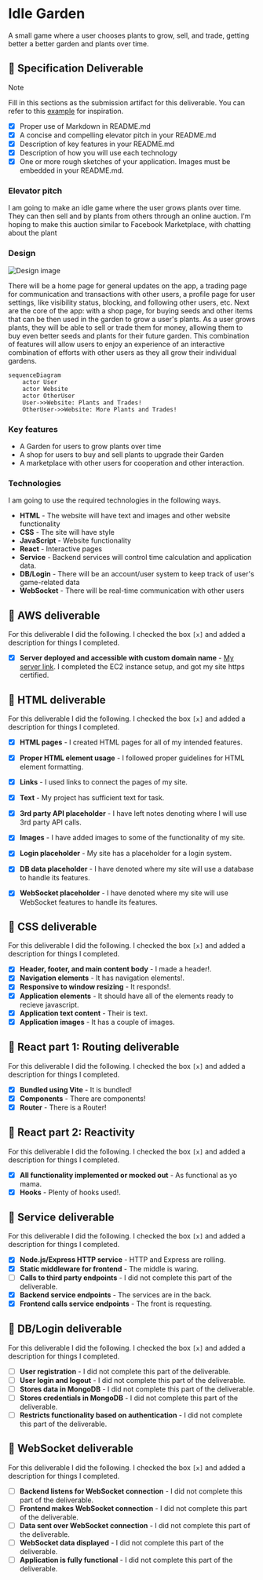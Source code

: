 # Idle Garden

A small game where a user chooses plants to grow, sell, and trade, getting better a better garden and plants over time.

## 🚀 Specification Deliverable

> [!NOTE]
>  Fill in this sections as the submission artifact for this deliverable. You can refer to this [example](https://github.com/webprogramming260/startup-example/blob/main/README.md) for inspiration.

- [x] Proper use of Markdown in README.md
- [x] A concise and compelling elevator pitch in your README.md
- [x] Description of key features in your README.md
- [x] Description of how you will use each technology
- [x] One or more rough sketches of your application. Images must be embedded in your README.md.

### Elevator pitch

I am going to make an idle game where the user grows plants over time. They can then sell and by plants from others through an online auction. I'm hoping to make this auction similar to Facebook Marketplace, with chatting about the plant

### Design

![Design image](/designimage.png)

There will be a home page for general updates on the app, a trading page for communication and transactions with other users, a profile page for user settings, like visibility status, blocking, and following other users, etc. Next are the core of the app: with a shop page, for buying seeds and other items that can be then used in the garden to grow a user's plants. As a user grows plants, they will be able to sell or trade them for money, allowing them to buy even better seeds and plants for their future garden. This combination of features will allow users to enjoy an experience of an interactive combination of efforts with other users as they all grow their individual gardens.

```mermaid
sequenceDiagram
    actor User
    actor Website
    actor OtherUser
    User->>Website: Plants and Trades!
    OtherUser->>Website: More Plants and Trades!
```

### Key features

- A Garden for users to grow plants over time
- A shop for users to buy and sell plants to upgrade their Garden
- A marketplace with other users for cooperation and other interaction.

### Technologies

I am going to use the required technologies in the following ways.

- **HTML** - The website will have text and images and other website functionality
- **CSS** - The site will have style
- **JavaScript** - Website functionality
- **React** - Interactive pages
- **Service** - Backend services will control time calculation and application data.
- **DB/Login** - There will be an account/user system to keep track of user's game-related data
- **WebSocket** - There will be real-time communication with other users

## 🚀 AWS deliverable

For this deliverable I did the following. I checked the box `[x]` and added a description for things I completed.

- [x] **Server deployed and accessible with custom domain name** - [My server link](https://pgarden.click).
I completed the EC2 instance setup, and got my site https certified.

## 🚀 HTML deliverable

For this deliverable I did the following. I checked the box `[x]` and added a description for things I completed.

- [x] **HTML pages** - I created HTML pages for all of my intended features.
- [x] **Proper HTML element usage** - I followed proper guidelines for HTML element formatting.
- [x] **Links** - I used links to connect the pages of my site.
- [x] **Text** - My project has sufficient text for task.
- [x] **3rd party API placeholder** - I have left notes denoting where I will use 3rd party API calls.
- [x] **Images** - I have added images to some of the functionality of my site.
- [x] **Login placeholder** - My site has a placeholder for a login system.
- [x] **DB data placeholder** - I have denoted where my site will use a database to handle its features.
- [x] **WebSocket placeholder** - I have denoted where my site will use WebSocket features to handle its features.


## 🚀 CSS deliverable

For this deliverable I did the following. I checked the box `[x]` and added a description for things I completed.

- [x] **Header, footer, and main content body** - I made a header!.
- [x] **Navigation elements** - It has navigation elements!.
- [x] **Responsive to window resizing** - It responds!.
- [x] **Application elements** - It should have all of the elements ready to recieve javascript.
- [x] **Application text content** - Their is text.
- [x] **Application images** - It has a couple of images.

## 🚀 React part 1: Routing deliverable

For this deliverable I did the following. I checked the box `[x]` and added a description for things I completed.

- [x] **Bundled using Vite** - It is bundled!
- [x] **Components** - There are components!
- [x] **Router** - There is a Router!

## 🚀 React part 2: Reactivity

For this deliverable I did the following. I checked the box `[x]` and added a description for things I completed.

- [x] **All functionality implemented or mocked out** - As functional as yo mama.
- [x] **Hooks** - Plenty of hooks used!.

## 🚀 Service deliverable

For this deliverable I did the following. I checked the box `[x]` and added a description for things I completed.

- [x] **Node.js/Express HTTP service** - HTTP and Express are rolling.
- [x] **Static middleware for frontend** - The middle is waring.
- [ ] **Calls to third party endpoints** - I did not complete this part of the deliverable.
- [x] **Backend service endpoints** - The services are in the back.
- [x] **Frontend calls service endpoints** - The front is requesting.

## 🚀 DB/Login deliverable

For this deliverable I did the following. I checked the box `[x]` and added a description for things I completed.

- [ ] **User registration** - I did not complete this part of the deliverable.
- [ ] **User login and logout** - I did not complete this part of the deliverable.
- [ ] **Stores data in MongoDB** - I did not complete this part of the deliverable.
- [ ] **Stores credentials in MongoDB** - I did not complete this part of the deliverable.
- [ ] **Restricts functionality based on authentication** - I did not complete this part of the deliverable.

## 🚀 WebSocket deliverable

For this deliverable I did the following. I checked the box `[x]` and added a description for things I completed.

- [ ] **Backend listens for WebSocket connection** - I did not complete this part of the deliverable.
- [ ] **Frontend makes WebSocket connection** - I did not complete this part of the deliverable.
- [ ] **Data sent over WebSocket connection** - I did not complete this part of the deliverable.
- [ ] **WebSocket data displayed** - I did not complete this part of the deliverable.
- [ ] **Application is fully functional** - I did not complete this part of the deliverable.
